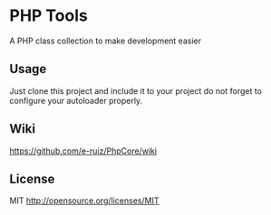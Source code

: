# PHP Tools
A PHP class collection to make development easier

## Usage
Just clone this project and include it to your project do not forget to configure your autoloader properly.

## Wiki
https://github.com/e-ruiz/PhpCore/wiki

## License
MIT http://opensource.org/licenses/MIT
